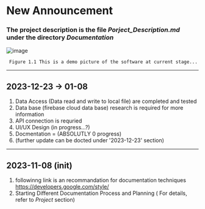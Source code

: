 # New Announcement
   ### The project description is the file *Porject_Description.md* under the directory *Documentation*

   
![image](https://github.com/weiz0123/Invoice-Project/assets/76544381/bff389cf-366d-430a-bcdc-0528faa53678)

     Figure 1.1 This is a demo picture of the software at current stage...
___________________________________________________________________________________________________________________________________________________________________________________
## 2023-12-23 -> 01-08
1. Data Access (Data read and write to local file) are completed and tested
2. Data base (firebase cloud data base) research is required for more information
3. API connection is requried
4. UI/UX Design (in progress...?)
5. Docmentation = (ABSOLUTLY 0 progress)
6. (further update can be docted under '2023-12-23' section)
___________________________________________________________________________________________________________________________________________________________________________________
## 2023-11-08 (init)
1. followinng link is an recommandation for documentation techniques
   https://developers.google.com/style/
2. Starting Different Documentation Process and Planning ( For details, refer to *Project* section)
